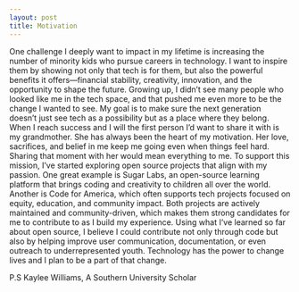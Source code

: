 ```yaml
---
layout: post
title: Motivation 
---
```


One challenge I deeply want to impact in my lifetime is increasing the number of minority kids who pursue careers in technology. I want to inspire them by showing not only that tech is for them, but also the powerful benefits it offers—financial stability, creativity, innovation, and the opportunity to shape the future. 
Growing up, I didn’t see many people who looked like me in the tech space, and that pushed me even more to be the change I wanted to see. My goal is to make sure the next generation doesn’t just see tech as a possibility but as a place where they belong.
When I reach success and I will the first person I’d want to share it with is my grandmother. She has always been the heart of my motivation. Her love, sacrifices, and belief in me keep me going even when things feel hard. Sharing that moment with her would mean everything to me.
To support this mission, I’ve started exploring open source projects that align with my passion. 
One great example is Sugar Labs, an open-source learning platform that brings coding and creativity to children all over the world. Another is Code for America, 
which often supports tech projects focused on equity, education, and community impact.
Both projects are actively maintained and community-driven, which makes them strong candidates for me to contribute to as I build my experience. 
Using what I’ve learned so far about open source, I believe I could contribute not only through code but also by helping improve user communication, 
documentation, or even outreach to underrepresented youth.
Technology has the power to change lives and I plan to be a part of that change.



P.S Kaylee Williams,
A Southern University Scholar 
